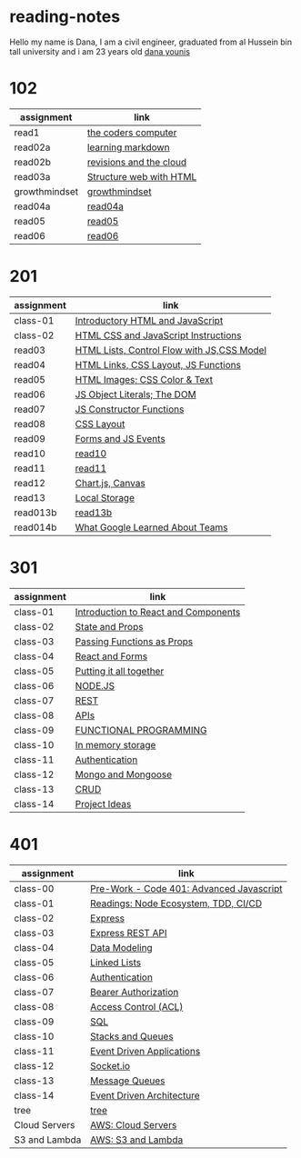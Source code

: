 # reading-notes
Hello my name is Dana, I am a civil engineer, graduated from al Hussein bin tall university and i am 23 years old
[dana younis](https://github.com/dana-younis)





# 102
| assignment     | link                                       | 
| --------       | ----------                                 | 
| read1          | [the coders computer](102/read1.md)        | 
| read02a        | [learning markdown](102/read02b.md)        | 
| read02b        | [revisions and the cloud](102/read02b.md)  | 
| read03a        | [Structure web  with HTML](102/read03a.md) | 
|growthmindset   | [growthmindset](102/growthmindset.md)      | 
|read04a         | [read04a](102/read04a.md)                  |
|read05          | [read05](102/read05.md)                    |
|read06          | [read06](102/read06.md)                    |








# 201 
| assignment     | link                                                        | 
| --------       | ----------                                                  | 
| class-01       |[Introductory HTML and JavaScript](201/class-01.md)          | 
| class-02       |[HTML CSS and JavaScript Instructions](201/class-02.md)      | 
| read03         |[ HTML Lists, Control Flow with JS,CSS Model](201/read03.md) | 
| read04         |[HTML Links, CSS Layout, JS Functions](201/read04.md)        | 
| read05         | [ HTML Images; CSS Color & Text](201/read05.md)             | 
| read06         | [JS Object Literals; The DOM](201/read06.md)                |
| read07         | [JS Constructor Functions](201/read07.md)                   |
| read08         | [CSS Layout](201/read08.md)                                 | 
| read09         | [Forms and JS Events](201/read09.md)                        | 
| read10         | [read10](201/read10.md)                                     | 
| read11         | [read11](201/read11.md)                                     | 
| read12         | [Chart.js, Canvas](201/read12.md)                           | 
| read13         | [Local Storage](201/read13.md)                              |
| read013b       | [read13b](201/read13b.md)                                   |
| read014b       | [What Google Learned About Teams](201/read14b.md)           |

















# 301

| assignment     | link                                                               | 
| --------       | ----------                                                         | 
| class-01       | [Introduction to React and Components](301/Class-01.md)            | 
| class-02       | [State and Props](301/class-02.md)                                 | 
| class-03       | [Passing Functions as Props](301/class-03.md)                      | 
| class-04       | [React and Forms](301/class-04.md)                                 | 
| class-05       | [Putting it all together](301/Class-05.md)                         | 
| class-06       | [NODE.JS](301/Class-06.md)                                         | 
| class-07       | [REST](301/Class-07.md)                                            | 
| class-08       | [APIs](301/class-08.md)                                            | 
| class-09       | [FUNCTIONAL PROGRAMMING](301/class-09.md)                          | 
| class-10       | [In memory storage](301/class-10.md)                               | 
| class-11       | [Authentication](301/class-11.md)                                  |  
| class-12       | [Mongo and Mongoose](301/class-12.md)                              | 
| class-13       | [CRUD](301/class-13.md)                                            | 
| class-14       | [Project Ideas](301/class-14.md)                                   | 





# 401

| assignment     | link                                                               | 
| --------       | ----------                                                         | 
| class-00       | [Pre-Work - Code 401: Advanced Javascript ](401/PreWork.md)        | 
| class-01       | [Readings: Node Ecosystem, TDD, CI/CD](401/class-01.md)            | 
| class-02       | [Express ](401/class-02.md)                                        | 
| class-03       | [Express REST API ](401/class-03.md)                               | 
| class-04       | [Data Modeling ](401/class-04.md)                                  | 
| class-05       | [ Linked Lists ](401/class-05.md)                                  | 
| class-06       | [ Authentication ](401/class-06.md)                                | 
| class-07       | [Bearer Authorization ](401/class-07.md)                           | 
| class-08       | [Access Control (ACL)](401/class-08.md)                            | 
| class-09       | [SQL](401/class-09.md)                                             | 
| class-10       | [Stacks and Queues](401/class-10.md)                               | 
| class-11       | [Event Driven Applications](401/class-11.md)                       | 
| class-12       | [Socket.io](401/class-12.md)                                       | 
| class-13       | [Message Queues](401/class-13.md)                                  | 
| class-14       | [Event Driven Architecture](401/class-14.md)                       | 
| tree           | [tree](401/tree.md)                                                | 
| Cloud Servers  | [AWS: Cloud Servers](401/class-16.md)                              | 
| S3 and Lambda  | [ AWS: S3 and Lambda](401/class-17.md)                             | 

















